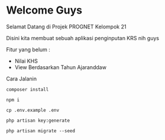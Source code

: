 # Welcome Guys

Selamat Datang di Projek PROGNET Kelompok 21

Disini kita membuat sebuah aplikasi penginputan KRS nih guys

Fitur yang belum :

- Nilai KHS
- View Berdasarkan Tahun Ajaranddaw

Cara Jalanin

```code
composer install

npm i

cp .env.example .env

php artisan key:generate

php artisan migrate --seed

```
